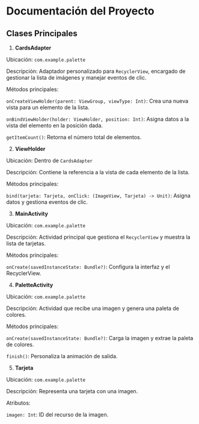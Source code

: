 
# Documentación del Proyecto

## Clases Principales

1. **CardsAdapter**

Ubicación: `com.example.palette`

Descripción: Adaptador personalizado para `RecyclerView`, encargado de gestionar la lista de imágenes y manejar eventos de clic.

Métodos principales:

`onCreateViewHolder(parent: ViewGroup, viewType: Int)`: Crea una nueva vista para un elemento de la lista.

`onBindViewHolder(holder: ViewHolder, position: Int)`: Asigna datos a la vista del elemento en la posición dada.

`getItemCount()`: Retorna el número total de elementos.

2. **ViewHolder**

Ubicación: Dentro de `CardsAdapter`

Descripción: Contiene la referencia a la vista de cada elemento de la lista.

Métodos principales:

`bind(tarjeta: Tarjeta, onClick: (ImageView, Tarjeta) -> Unit)`: Asigna datos y gestiona eventos de clic.

3. **MainActivity**

Ubicación: `com.example.palette`

Descripción: Actividad principal que gestiona el `RecyclerView` y muestra la lista de tarjetas.

Métodos principales:

`onCreate(savedInstanceState: Bundle?)`: Configura la interfaz y el RecyclerView.

4. **PaletteActivity**

Ubicación: `com.example.palette`

Descripción: Actividad que recibe una imagen y genera una paleta de colores.

Métodos principales:

`onCreate(savedInstanceState: Bundle?)`: Carga la imagen y extrae la paleta de colores.

`finish()`: Personaliza la animación de salida.

5. **Tarjeta**

Ubicación: `com.example.palette`

Descripción: Representa una tarjeta con una imagen.

Atributos:

`imagen: Int`: ID del recurso de la imagen.
